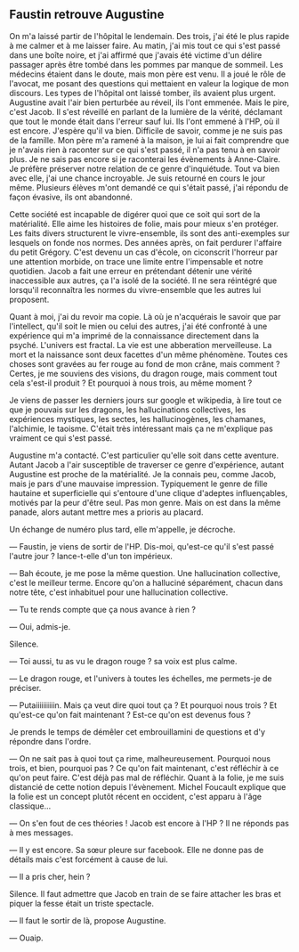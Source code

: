 ## Faustin retrouve Augustine

On m'a laissé partir de l'hôpital le lendemain.
Des trois, j'ai été le plus rapide à me calmer et à me laisser faire.
Au matin, j'ai mis tout ce qui s'est passé dans une boîte noire, et j'ai affirmé que j'avais été victime d'un délire passager après être tombé dans les pommes par manque de sommeil.
Les médecins étaient dans le doute, mais mon père est venu.
Il a joué le rôle de l'avocat, me posant des questions qui mettaient en valeur la logique de mon discours.
Les types de l'hôpital ont laissé tomber, ils avaient plus urgent.
Augustine avait l'air bien perturbée au réveil, ils l'ont emmenée.
Mais le pire, c'est Jacob.
Il s'est réveillé en parlant de la lumière de la vérité, déclamant que tout le monde était dans l'erreur sauf lui.
Ils l'ont emmené à l'HP, où il est encore.
J'espère qu'il va bien.
Difficile de savoir, comme je ne suis pas de la famille.
Mon père m'a ramené à la maison, je lui ai fait comprendre que je n'avais rien à raconter sur ce qui s'est passé, il n'a pas tenu à en savoir plus.
Je ne sais pas encore si je raconterai les évènements à Anne-Claire.
Je préfère préserver notre relation de ce genre d'inquiétude.
Tout va bien avec elle, j'ai une chance incroyable.
Je suis retourné en cours le jour même.
Plusieurs élèves m'ont demandé ce qui s'était passé, j'ai répondu de façon évasive, ils ont abandonné.

Cette société est incapable de digérer quoi que ce soit qui sort de la matérialité.
Elle aime les histoires de folie, mais pour mieux s'en protéger.
Les faits divers structurent le vivre-ensemble, ils sont des anti-exemples sur lesquels on fonde nos normes.
Des années après, on fait perdurer l'affaire du petit Grégory.
C'est devenu un cas d'école, on ciconscrit l'horreur par une attention morbide, on trace une limite entre l'impensable et notre quotidien.
Jacob a fait une erreur en prétendant détenir une vérité inaccessible aux autres, ça l'a isolé de la société.
Il ne sera réintégré que lorsqu'il reconnaîtra les normes du vivre-ensemble que les autres lui proposent.

Quant à moi, j'ai du revoir ma copie.
Là où je n'acquérais le savoir que par l'intellect, qu'il soit le mien ou celui des autres, j'ai été confronté à une expérience qui m'a imprimé de la connaissance directement dans la psyché.
L'univers est fractal.
La vie est une abberation merveilleuse.
La mort et la naissance sont deux facettes d'un même phénomène.
Toutes ces choses sont gravées au fer rouge au fond de mon crâne, mais comment ?
Certes, je me souviens des visions, du dragon rouge, mais comment tout cela s'est-il produit ?
Et pourquoi à nous trois, au même moment ?

Je viens de passer les derniers jours sur google et wikipedia, à lire tout ce que je pouvais sur les dragons, les hallucinations collectives, les expériences mystiques, les sectes, les hallucinogènes, les chamanes, l'alchimie, le taoisme.
C'était très intéressant mais ça ne m'explique pas vraiment ce qui s'est passé.

Augustine m'a contacté.
C'est particulier qu'elle soit dans cette aventure.
Autant Jacob a l'air susceptible de traverser ce genre d'expérience, autant Augustine est proche de la matérialité.
Je la connais peu, comme Jacob, mais je pars d'une mauvaise impression.
Typiquement le genre de fille hautaine et superficielle qui s'entoure d'une clique d'adeptes influençables, motivés par la peur d'être seul. Pas mon genre.
Mais on est dans la même panade, alors autant mettre mes a prioris au placard.

Un échange de numéro plus tard, elle m'appelle, je décroche.

— Faustin, je viens de sortir de l'HP.
Dis-moi, qu'est-ce qu'il s'est passé l'autre jour ?
lance-t-elle d'un ton impérieux.

— Bah écoute, je me pose la même question.
Une hallucination collective, c'est le meilleur terme.
Encore qu'on a halluciné séparément, chacun dans notre tête, c'est inhabituel pour une hallucination collective.

— Tu te rends compte que ça nous avance à rien ?

— Oui, admis-je.

Silence.

— Toi aussi, tu as vu le dragon rouge ?
sa voix est plus calme.

— Le dragon rouge, et l'univers à toutes les échelles, me permets-je de préciser.

— Putaiiiiiiiiiin.
Mais ça veut dire quoi tout ça ?
Et pourquoi nous trois ?
Et qu'est-ce qu'on fait maintenant ?
Est-ce qu'on est devenus fous ?

Je prends le temps de démêler cet embrouillamini de questions et d'y répondre dans l'ordre.

— On ne sait pas à quoi tout ça rime, malheureusement.
Pourquoi nous trois, et bien, pourquoi pas ?
Ce qu'on fait maintenant, c'est réfléchir à ce qu'on peut faire.
C'est déjà pas mal de réfléchir.
Quant à la folie, je me suis distancié de cette notion depuis l'évènement.
Michel Foucault explique que la folie est un concept plutôt récent en occident, c'est apparu à l'âge classique...

— On s'en fout de ces théories !
Jacob est encore à l'HP ?
Il ne réponds pas à mes messages.

— Il y est encore.
Sa sœur pleure sur facebook.
Elle ne donne pas de détails mais c'est forcément à cause de lui.

— Il a pris cher, hein ?

Silence.
Il faut admettre que Jacob en train de se faire attacher les bras et piquer la fesse était un triste spectacle.

— Il faut le sortir de là, propose Augustine.

— Ouaip.
